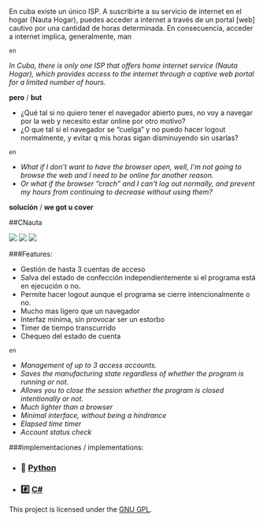 En cuba existe un único ISP. A suscribirte a su servicio de internet en el hogar (Nauta Hogar), puedes acceder a internet a través de un portal [web] cautivo por una cantidad de horas determinada. En consecuencia, acceder a internet implica, generalmente, man

```en```

_In Cuba, there is only one ISP that offers home internet service (Nauta Hogar), which provides access to the internet through a captive web portal for a limited number of hours._

**pero** / **but**

- ¿Qué tal si no quiero tener el navegador abierto pues, no voy a navegar por la web y necesito estar online por otro motivo?
- ¿O que tal si el navegador se “cuelga” y no puedo hacer logout normalmente, y evitar q mis horas sigan disminuyendo sin usarlas?

```en```

- _What if I don't want to have the browser open, well, I'm not going to browse the web and I need to be online for another reason._
- _Or what if the browser “crach” and I can't log out normally, and prevent my hours from continuing to decrease without using them?_

**solución** / **we got u cover**

##CNauta

![](https://img.shields.io/badge/build-passing-brightgreen?style=flat)
![](https://img.shields.io/badge/release-v0.0.0-inactive?style=flat)
![](https://img.shields.io/badge/reposize-0MB-inactive?style=flat)

###Features:

- Gestión de hasta 3 cuentas de acceso
- Salva del estado de confección independientemente si el programa está en ejecución o no.
- Permite hacer logout aunque el programa se cierre intencionalmente o no.
- Mucho mas ligero que un navegador
- Interfaz mínima, sin provocar ser un estorbo
- Timer de tiempo transcurrido
- Chequeo del estado de cuenta

```en```

- _Management of up to 3 access accounts._
- _Saves the manufacturing state regardless of whether the program is running or not._
- _Allows you to close the session whether the program is closed intentionally or not._
- _Much lighter than a browser_
- _Minimal interface, without being a hindrance_
- _Elapsed time timer_
- _Account status check_

###implementaciones / implementations:

- ### 🐍 [Python](./multiplatform/python)
- ### #️⃣ [C#](./win/cnauta)


This project is licensed under the [GNU GPL](./LICENSE).

[Python]: doc/python.md.md
[C#]: doc/windows.md.md
